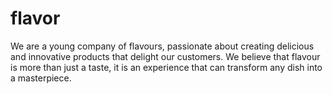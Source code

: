 # flavor
We are a young company of flavours, passionate about creating delicious and innovative products that delight our customers.      We believe that flavour is more than just a taste, it is an experience that can transform any dish into a masterpiece.
